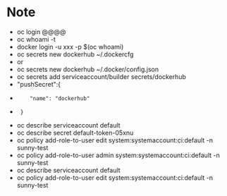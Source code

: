 # Note
* oc login @@@@
* oc whoami -t
* docker login -u xxx -p $(oc whoami)
* oc secrets new dockerhub ~/.dockercfg
* or 
* oc secrets new dockerhub ~/.docker/config.json
* oc secrets add serviceaccount/builder secrets/dockerhub
* "pushSecret":{
*         "name": "dockerhub"
*      }

* oc describe serviceaccount default
* oc describe secret default-token-05xnu
* oc policy add-role-to-user edit system:systemaccount:ci:default -n sunny-test
* oc policy add-role-to-user admin system:systemaccount:ci:default -n sunny-test
* oc describe serviceaccount default
* oc policy add-role-to-user edit system:systemaccount:ci:default -n sunny-test
